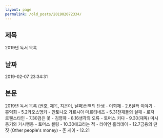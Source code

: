 ```yaml
---
layout: page
permalink: /old_posts/201902072334/
---
```


## 제목
2019년 독서 목록

## 날짜
2019-02-07 23:34:31

## 본문
2019년 독서 목록 (번호, 제목, 지은이, 날짜)번역의 탄생 - 이희재 - 2.6달러 이야기 - 홍익희 - 5.2카오스멍키 - 안토니오 가르시아 마르티네즈 - 5.31천재들의 실패 - 로저 로웬스타인 - 7.30검은 꽃 - 김영하 - 8.16생각의 오류 - 토머스 키다 - 9.30(재독) 미시동기와 거시행동 - 토머스 셀링 - 10.30에고라는 적 - 라이언 홀리데이 - 12.7금융의 딴짓 (Other people's money) - 존 케이 - 12.21